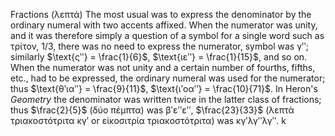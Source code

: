 Fractions (λεπτά)
The most usual was to express the denominator by the ordinary numeral with two accents affixed.
When the numerator was unity, and it was therefore simply a question of a symbol for a single word such as τρίτον, 1/3, there was no need to express the numerator,
symbol was γʹʹ; similarly $\text{ςʹʹ} = \frac{1}{6}$, $\text{ιεʹʹ} = \frac{1}{15}$, and so on.
When the numerator was not unity and a certain number of fourths, fifths, etc., had to be expressed, the ordinary numeral was used for the numerator;
thus $\text{θʹιαʹʹ} = \frac{9}{11}$, $\text{ιʹοαʹʹ} = \frac{10}{71}$.
In Heron's _Geometry_ the denominator was written twice in the latter class of fractions; thus $\frac{2}{5}$ (δύο πέμπτα) was βʹεʹʹεʹʹ,
$\frac{23}{33}$ (λεπτὰ τριακοστότριτα κγʹ or εἰκοσιτρία τριακοστότριτα) was κγʹλγʹʹλγʹʹ.
k
